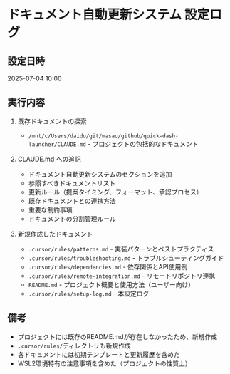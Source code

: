 # ドキュメント自動更新システム 設定ログ

## 設定日時
2025-07-04 10:00

## 実行内容
1. 既存ドキュメントの探索
   - `/mnt/c/Users/daido/git/masao/github/quick-dash-launcher/CLAUDE.md` - プロジェクトの包括的なドキュメント

2. CLAUDE.md への追記
   - ドキュメント自動更新システムのセクションを追加
   - 参照すべきドキュメントリスト
   - 更新ルール（提案タイミング、フォーマット、承認プロセス）
   - 既存ドキュメントとの連携方法
   - 重要な制約事項
   - ドキュメントの分割管理ルール

3. 新規作成したドキュメント
   - `.cursor/rules/patterns.md` - 実装パターンとベストプラクティス
   - `.cursor/rules/troubleshooting.md` - トラブルシューティングガイド
   - `.cursor/rules/dependencies.md` - 依存関係とAPI使用例
   - `.cursor/rules/remote-integration.md` - リモートリポジトリ連携
   - `README.md` - プロジェクト概要と使用方法（ユーザー向け）
   - `.cursor/rules/setup-log.md` - 本設定ログ

## 備考
- プロジェクトには既存のREADME.mdが存在しなかったため、新規作成
- `.cursor/rules/`ディレクトリも新規作成
- 各ドキュメントには初期テンプレートと更新履歴を含めた
- WSL2環境特有の注意事項を含めた（プロジェクトの性質上）